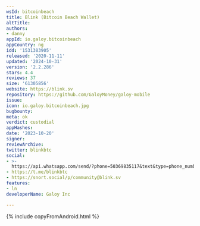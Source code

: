 ```yaml
---
wsId: bitcoinbeach
title: Blink (Bitcoin Beach Wallet)
altTitle: 
authors:
- danny
appId: io.galoy.bitcoinbeach
appCountry: ng
idd: '1531383905'
released: '2020-11-11'
updated: '2024-10-31'
version: '2.2.286'
stars: 4.4
reviews: 37
size: '61305856'
website: https://blink.sv
repository: https://github.com/GaloyMoney/galoy-mobile
issue: 
icon: io.galoy.bitcoinbeach.jpg
bugbounty: 
meta: ok
verdict: custodial
appHashes: 
date: '2023-10-20'
signer: 
reviewArchive: 
twitter: blinkbtc
social:
- >-
  https://api.whatsapp.com/send/?phone=50369835117&text&type=phone_number&app_absent=0
- https://t.me/blinkbtc
- https://snort.social/p/community@blink.sv
features:
- ln
developerName: Galoy Inc

---
```


{% include copyFromAndroid.html %}
